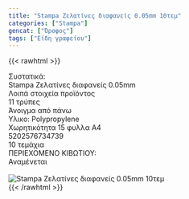 ```yaml
---
title: "Stampa Ζελατίνες διαφανείς 0.05mm 10τεμ"
categories: ["Stampa"]
gencat: ["Όροφος"]
tags: ["Είδη γραφείου"]
---
```

{{< rawhtml >}}

<div class="sload701"><div class="product"><div id="sistatika">Συστατικά:</div><div class="alltext">Stampa Ζελατίνες διαφανείς 0.05mm<br></div><div id="loipa">Λοιπά στοιχεία προϊόντος</div><div class="keno"></div><div class="sdt sfwb sw100"><div class="stpin sdtc sp10 sred steee sw25 stcenter">11 τρύπες</div><div class="stpin sdtc sp10 s444 steee sw25 stcenter">Άνοιγμα από πάνω</div><div class="stpin sdtc sp10 sred steee sw25 stcenter">Υλικο: Polypropylene</div><div class="stpin sdtc sp10 s444 steee sw25 stcenter">Χωρητικότητα 15 φυλλα Α4</div></div><div class="keno"></div><style>@media only screen and (max-width:700px){.stpin{display:block;width:auto}}</style><div id="barcode"><div id="barimage1"></div><span id="bartext">5202576734739</span></div><div id="varos"><div id="temimg"></div><span id="varostext">10 τεμάχια</span></div><div id="kivotio">ΠΕΡΙΕΧΟΜΕΝΟ ΚΙΒΩΤΙΟΥ:<br>Αναμένεται</div><br><div class="pimg"><img alt="Stampa Ζελατίνες διαφανείς 0.05mm 10τεμ" title="Stampa Ζελατίνες διαφανείς 0.05mm 10τεμ" src="/media/images/stampa-zelatines-diafaneis-0.05mm-10tem.jpg"></div></div></div>
{{< /rawhtml >}}


